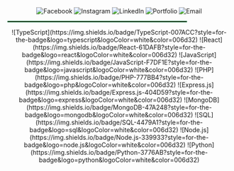 <div align="center">
  <!-- Facebook -->
  <a href="https://facebook.com/profile.php?id=100093050435995" target="_blank" style="text-decoration: none;">
    <img src="https://img.shields.io/badge/Facebook-1877F2?style=for-the-badge&logo=facebook&logoColor=white&color=006d32" alt="Facebook"/>
  </a>

  <!-- Instagram -->
  <a href="https://instagram.com/yourprofile" target="_blank" style="text-decoration: none;">
    <img src="https://img.shields.io/badge/Instagram-E4405F?style=for-the-badge&logo=instagram&logoColor=white&color=006d32" alt="Instagram"/>
  </a>

  <!-- LinkedIn -->
  <a href="https://linkedin.com/in/bryanlomerio" target="_blank" style="text-decoration: none;">
    <img src="https://img.shields.io/badge/LinkedIn-0A66C2?style=for-the-badge&logo=linkedin&logoColor=white&color=006d32" alt="LinkedIn"/>
  </a>

  <!-- Portfolio -->
  <a href="https://lomerio.cloud" target="_blank" style="text-decoration: none;">
    <img src="https://img.shields.io/badge/Portfolio-000000?style=for-the-badge&logo=About&logoColor=white&color=006d32" alt="Portfolio"/>
  </a>

  <!-- Email -->
  <a href="mailto:bryanlomerioanino@gmail.com" target="_blank" style="text-decoration: none;">
    <img src="https://img.shields.io/badge/Email-D14836?style=for-the-badge&logo=gmail&logoColor=white&color=006d32" alt="Email"/>
  </a>
</div>

<hr style="border: 1px solid #006d32; width: 80%;" />

<div align="center">
  ![TypeScript](https://img.shields.io/badge/TypeScript-007ACC?style=for-the-badge&logo=typescript&logoColor=white&color=006d32)
  ![React](https://img.shields.io/badge/React-61DAFB?style=for-the-badge&logo=react&logoColor=white&color=006d32)
  ![JavaScript](https://img.shields.io/badge/JavaScript-F7DF1E?style=for-the-badge&logo=javascript&logoColor=white&color=006d32)
  ![PHP](https://img.shields.io/badge/PHP-777BB4?style=for-the-badge&logo=php&logoColor=white&color=006d32)
  ![Express.js](https://img.shields.io/badge/Express.js-404D59?style=for-the-badge&logo=express&logoColor=white&color=006d32)
  ![MongoDB](https://img.shields.io/badge/MongoDB-47A248?style=for-the-badge&logo=mongodb&logoColor=white&color=006d32)
  ![SQL](https://img.shields.io/badge/SQL-4479A1?style=for-the-badge&logo=sql&logoColor=white&color=006d32)
  ![Node.js](https://img.shields.io/badge/Node.js-339933?style=for-the-badge&logo=node.js&logoColor=white&color=006d32)
  ![Python](https://img.shields.io/badge/Python-3776AB?style=for-the-badge&logo=python&logoColor=white&color=006d32)
</div>
